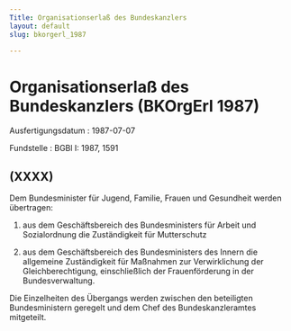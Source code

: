 ```yaml
---
Title: Organisationserlaß des Bundeskanzlers
layout: default
slug: bkorgerl_1987

---
```


# Organisationserlaß des Bundeskanzlers (BKOrgErl 1987)

Ausfertigungsdatum
:   1987-07-07

Fundstelle
:   BGBl I: 1987, 1591



## (XXXX)

Dem Bundesminister für Jugend, Familie, Frauen und Gesundheit werden
übertragen:

1.  aus dem Geschäftsbereich des Bundesministers für Arbeit und
    Sozialordnung die Zuständigkeit für Mutterschutz


2.  aus dem Geschäftsbereich des Bundesministers des Innern die allgemeine
    Zuständigkeit für Maßnahmen zur Verwirklichung der Gleichberechtigung,
    einschließlich der Frauenförderung in der Bundesverwaltung.



Die Einzelheiten des Übergangs werden zwischen den beteiligten
Bundesministern geregelt und dem Chef des Bundeskanzleramtes
mitgeteilt.

